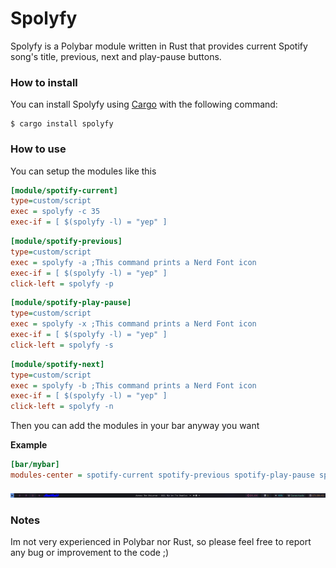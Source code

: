 # **Spolyfy**

Spolyfy is a Polybar module written in Rust that provides current Spotify song's title, previous, next and play-pause buttons.

### **How to install**

You can install Spolyfy using [Cargo](https://www.rust-lang.org/tools/install) with the following command:

```console
$ cargo install spolyfy
```

### **How to use**

You can setup the modules like this

```ini
[module/spotify-current]
type=custom/script
exec = spolyfy -c 35
exec-if = [ $(spolyfy -l) = "yep" ]
```

```ini
[module/spotify-previous]
type=custom/script
exec = spolyfy -a ;This command prints a Nerd Font icon
exec-if = [ $(spolyfy -l) = "yep" ]
click-left = spolyfy -p
```

```ini
[module/spotify-play-pause]
type=custom/script
exec = spolyfy -x ;This command prints a Nerd Font icon
exec-if = [ $(spolyfy -l) = "yep" ]
click-left = spolyfy -s
```

```ini
[module/spotify-next]
type=custom/script
exec = spolyfy -b ;This command prints a Nerd Font icon
exec-if = [ $(spolyfy -l) = "yep" ]
click-left = spolyfy -n
```

Then you can add the modules in your bar anyway you want

**Example**

```ini
[bar/mybar]
modules-center = spotify-current spotify-previous spotify-play-pause spotify-next
```

![This is how it would look like](./example.png "Spolybar example")

### **Notes**

Im not very experienced in Polybar nor Rust, so please feel free to report any bug or improvement to the code ;)

